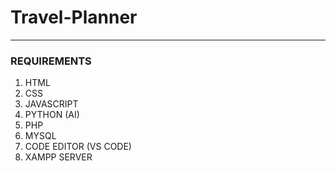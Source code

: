 # Travel-Planner
***
### REQUIREMENTS
1. HTML
2. CSS
3. JAVASCRIPT
4. PYTHON (AI)
5. PHP
6. MYSQL
7. CODE EDITOR (VS CODE)
8. XAMPP SERVER